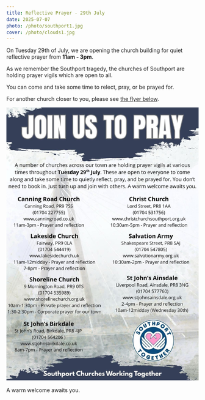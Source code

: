 ```yaml
---
title: Reflective Prayer - 29th July
date: 2025-07-07
photo: /photo/southport1.jpg
cover: /photo/clouds1.jpg
---
```


On Tuesday 29th of July, we are opening the church building for quiet reflective prayer from **11am - 3pm**.

As we remember the Southport tragedy, the churches of Southport are holding prayer vigils which are open to all.

You can come and take some time to relect, pray, or be prayed for.

For another church closer to you, please see [the flyer below](/photo/july-prayer-flyer.jpg).

![Southport Prayer Flyer](/photo/july-prayer-flyer.jpg)

A warm welcome awaits you.
